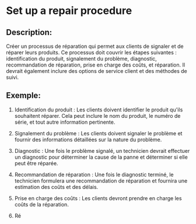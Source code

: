 # Set up a repair procedure

## Description:
Créer un processus de réparation qui permet aux clients de signaler et de réparer leurs produits. Ce processus doit couvrir les étapes suivantes : identification du produit, signalement du problème, diagnostic, recommandation de réparation, prise en charge des coûts, et réparation. Il devrait également inclure des options de service client et des méthodes de suivi.

## Exemple:
1. Identification du produit : Les clients doivent identifier le produit qu'ils souhaitent réparer. Cela peut inclure le nom du produit, le numéro de série, et tout autre information pertinente. 

2. Signalement du problème : Les clients doivent signaler le problème et fournir des informations détaillées sur la nature du problème. 

3. Diagnostic : Une fois le problème signalé, un technicien devrait effectuer un diagnostic pour déterminer la cause de la panne et déterminer si elle peut être réparée. 

4. Recommandation de réparation : Une fois le diagnostic terminé, le technicien formulera une recommandation de réparation et fournira une estimation des coûts et des délais. 

5. Prise en charge des coûts : Les clients devront prendre en charge les coûts de la réparation. 

6. Ré
